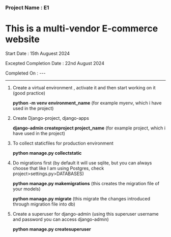 ### Project Name : E1
# This is a multi-vendor E-commerce website



Start Date : 15th Auguest 2024 

Excepted Completion Date : 22nd August 2024

Completed On : --- 

---------------------------------------------------------------------------------------------------------

1. Create a virtual environment , activate it and then start working on it (good practice)
 
   <b>python -m venv environment_name</b> (for example myenv, which i have used in the project)

2. Create Django-project, django-apps

   <b>django-admin createproject project_name</b> (for example project, which i have used in the project)

3. To collect staticfiles for production environment

   <b>python manage.py collectstatic</b>

4. Do migrations first (by default it will use sqlite, but you can always choose that like I am using Postgres, check project>settings.py>DATABASES)
 
   <b>python manage.py makemigrations</b> (this creates the migration file of your models)
   
   <b>python manage.py migrate</b> (this migrate the changes introduced through migration file into db)

6. Create a superuser for django-admin (using this superuser username and password you can access django-admin)

   <b>python manage.py createsuperuser</b>
